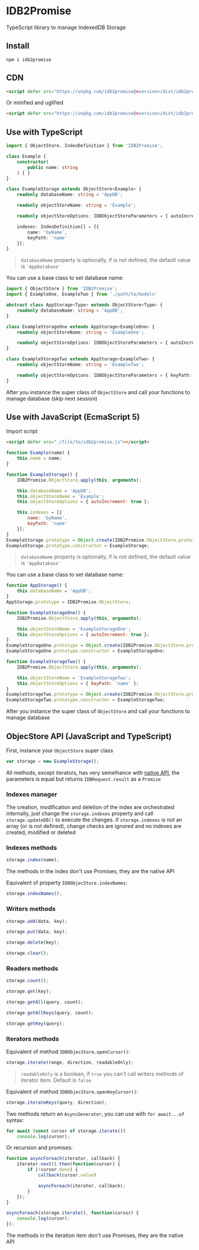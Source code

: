 # IDB2Promise

TypeScript library to manage IndexedDB Storage

## Install

```
npm i idb2promise
```

## CDN

```html
<script defer src="https://unpkg.com/idb2promise@<version>/dist/idb2promise.js"></script>
```

Or minified and uglified

```html
<script defer src="https://unpkg.com/idb2promise@<version>/dist/idb2promise.min.js"></script>
```

## Use with TypeScript

```typescript
import { ObjectStore, IndexDefinition } from 'IDB2Promise';

class Example {
    constructor(
        public name: string
    ) { }
}

class ExampleStorage extends ObjectStore<Example> {
    readonly databaseName: string = 'AppDB';

    readonly objectStoreName: string = 'Example';

    readonly objectStoreOptions: IDBObjectStoreParameters = { autoIncrement: true };

    indexes: IndexDefinition[] = [{
        name: 'byName',
        keyPath: 'name'
    }];
}
```

> `databaseName` property is optionally, if is not defined, the default value is `'AppDatabase'`

You can use a base class to set database name:

```typescript
import { ObjectStore } from 'IDB2Promise';
import { ExampleOne, ExampleTwo } from './path/to/models'

abstract class AppStorage<Type> extends ObjectStore<Type> {
    readonly databaseName: string = 'AppDB';
}

class ExampleStorageOne extends AppStorage<ExampleOne> {
    readonly objectStoreName: string = 'ExampleOne';

    readonly objectStoreOptions: IDBObjectStoreParameters = { autoIncrement: true };
}

class ExampleStorageTwo extends AppStorage<ExampleTwo> {
    readonly objectStoreName: string = 'ExampleTwo';

    readonly objectStoreOptions: IDBObjectStoreParameters = { keyPath: 'name' };
}
```

After you instance the super class of `ObjectStore` and call your functions to manage database (skip next session)

## Use with JavaScript (EcmaScript 5)

Import script

```html
<script defer src="./file/to/idb2promise.js"></script>
```

```javascript
function Example(name) {
    this.name = name;
}

function ExampleStorage() {
    IDB2Promise.ObjectStore.apply(this, arguments);

    this.databaseName = 'AppDB';
    this.objectStoreName = 'Example';
    this.objectStoreOptions = { autoIncrement: true };

    this.indexes = [{
        name: 'byName',
        keyPath: 'name'
    }];
}
ExampleStorage.prototype = Object.create(IDB2Promise.ObjectStore.prototype);
ExampleStorage.prototype.constructor = ExampleStorage;
```

> `databaseName` property is optionally, if is not defined, the default value is `'AppDatabase'`

You can use a base class to set database name:

```javascript
function AppStorage() {
    this.databaseName = 'AppDB';
}
AppStorage.prototype = IDB2Promise.ObjectStore;

function ExampleStorageOne() {
    IDB2Promise.ObjectStore.apply(this, arguments);

    this.objectStoreName = 'ExampleStorageOne';
    this.objectStoreOptions = { autoIncrement: true };
}
ExampleStorageOne.prototype = Object.create(IDB2Promise.ObjectStore.prototype);
ExampleStorageOne.prototype.constructor = ExampleStorageOne;

function ExampleStorageTwo() {
    IDB2Promise.ObjectStore.apply(this, arguments);

    this.objectStoreName = 'ExampleStorageTwo';
    this.objectStoreOptions = { keyPath: 'name' };
}
ExampleStorageTwo.prototype = Object.create(IDB2Promise.ObjectStore.prototype);
ExampleStorageTwo.prototype.constructor = ExampleStorageTwo;
```

After you instance the super class of `ObjectStore` and call your functions to manage database

## ObjecStore API (JavaScript and TypeScript)

First, instance your `ObjectStore` super class

```javascript
var storage = new ExampleStorage();
```

All methods, except iterators, has very semelhance with [native API](https://developer.mozilla.org/en-US/docs/Web/API/IDBObjectStore), the parameters is equal but returns `IDBRequest.result` as a `Promise`

### Indexes manager

The creation, modification and deletion of the index are orchestrated internally, just change the `storage.indexes` property and call` storage.updateDB()` to execute the changes. if `storage.indexes` is not an array (or is not defined), change checks are ignored and no indexes are created, modified or deleted 

### Indexes methods

```javascript
storage.index(name);
```

The methods in the index don't use Promises, they are the native API

Equivalent of property `IDBObjecStore.indexNames`:

```javascript
storage.indexNames();
```

### Writers methods

```javascript
storage.add(data, key);

storage.put(data, key);

storage.delete(key);

storage.clear();
```

### Readers methods

```javascript
storage.count();

storage.get(key);

storage.getAll(query, count);

storage.getAllKeys(query, count);

storage.getKey(query);
```

### Iterators methods

Equivalent of method `IDBObjecStore.openCursor()`:

```javascript
storage.iterate(range, direction, readableOnly);
```

> `readableOnly` is a boolean, if `true` you can't call writers methods of iterator item. Default is `false`

Equivalent of method `IDBObjecStore.openKeyCursor()`:

```javascript
storage.iterateKeys(query, direction);
```

Two methods return an `AsyncGenerator`, you can use with `for await...of` syntax:

```javascript
for await (const cursor of storage.iterate())
    console.log(cursor);
```

Or recursion and promises:

```javascript
function asyncForeach(iterator, callback) {
    iterator.next().then(function(cursor) {
        if (!cursor.done) {
            callback(cursor.value)

            asyncForeach(iterator, callback);
        }
    });
}

asyncForeach(storage.iterate(), function(cursor) {
    console.log(cursor);
});
```

The methods in the iteration item don't use Promises, they are the native API
